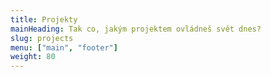 ```yaml
---
title: Projekty
mainHeading: Tak co, jakým projektem ovládneš svět dnes?
slug: projects
menu: ["main", "footer"]
weight: 80
---
```

